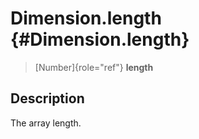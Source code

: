 Dimension.length {#Dimension.length}
================

> [Number]{role="ref"} **length**

Description
-----------

The array length.
